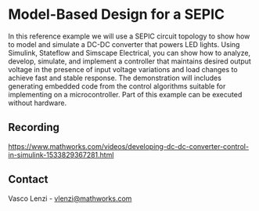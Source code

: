 # Model-Based Design for a SEPIC
In this reference example we will use a SEPIC circuit topology to show how to model and simulate a DC-DC converter that powers LED lights. Using Simulink, Stateflow and Simscape Electrical, you can show how to analyze, develop, simulate, and implement a controller that maintains desired output voltage in the presence of input voltage variations and load changes to achieve fast and stable response. The demonstration will includes generating embedded code from the control algorithms suitable for implementing on a microcontroller. Part of this example can be executed without hardware. 

## Recording
https://www.mathworks.com/videos/developing-dc-dc-converter-control-in-simulink-1533829367281.html

## Contact
Vasco Lenzi - vlenzi@mathworks.com
